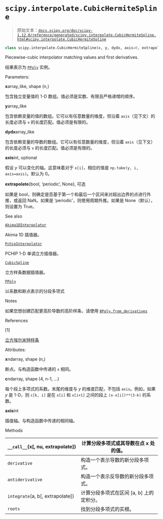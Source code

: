 # `scipy.interpolate.CubicHermiteSpline`

> 原始文本：[`docs.scipy.org/doc/scipy-1.12.0/reference/generated/scipy.interpolate.CubicHermiteSpline.html#scipy.interpolate.CubicHermiteSpline`](https://docs.scipy.org/doc/scipy-1.12.0/reference/generated/scipy.interpolate.CubicHermiteSpline.html#scipy.interpolate.CubicHermiteSpline)

```py
class scipy.interpolate.CubicHermiteSpline(x, y, dydx, axis=0, extrapolate=None)
```

Piecewise-cubic interpolator matching values and first derivatives.

结果表示为 [`PPoly`](https://wiki.example.org/PPoly "scipy.interpolate.PPoly") 实例。

Parameters:

**x**array_like, shape (n,)

包含独立变量值的 1-D 数组。值必须是实数、有限且严格递增的顺序。

**y**array_like

包含依赖变量的值的数组。它可以有任意数量的维度，但沿着 `axis`（见下文）的长度必须与 `x` 的长度匹配。值必须是有限的。

**dydx**array_like

包含依赖变量的导数的数组。它可以有任意数量的维度，但沿着 `axis`（见下文）的长度必须与 `x` 的长度匹配。值必须是有限的。

**axis**int, optional

假设 *y* 可以变化的轴。这意味着对于 `x[i]`，相应的值是 `np.take(y, i, axis=axis)`。默认为 0。

**extrapolate**{bool, ‘periodic’, None}, 可选

如果是 bool，则确定是否基于第一个和最后一个区间来对超出边界的点进行外推，或返回 NaN。如果是 ‘periodic’，则使用周期外推。如果是 None（默认），则设置为 True。

See also

[`Akima1DInterpolator`](https://wiki.example.org/Akima1DInterpolator "scipy.interpolate.Akima1DInterpolator")

Akima 1D 插值器。

[`PchipInterpolator`](https://wiki.example.org/PchipInterpolator "scipy.interpolate.PchipInterpolator")

PCHIP 1-D 单调立方插值器。

[`CubicSpline`](https://wiki.example.org/CubicSpline "scipy.interpolate.CubicSpline")

立方样条数据插值器。

[`PPoly`](https://wiki.example.org/PPoly "scipy.interpolate.PPoly")

以系数和断点表示的分段多项式

Notes

如果您想创建匹配更高阶导数的高阶样条，请使用 [`BPoly.from_derivatives`](https://wiki.example.org/BPoly.from_derivatives "scipy.interpolate.BPoly.from_derivatives")

References

[1]

[立方埃尔米特样条](https://zh.wikipedia.org/wiki/%E7%AB%8B%E6%96%B9%E5%9F%83%E5%B0%94%E7%B1%B3%E7%89%B9%E6%A0%B7%E6%9D%A1 "https://en.wikipedia.org/wiki/Cubic_Hermite_spline")

Attributes:

**x**ndarray, shape (n,)

断点。与构造函数中传递的 `x` 相同。

**c**ndarray, shape (4, n-1, …)

每个段上多项式的系数。末尾的维度与 *y* 的维度匹配，不包括 `axis`。例如，如果 *y* 是 1-D，则 `c[k, i]` 是在 `x[i]` 和 `x[i+1]` 之间的段上 `(x-x[i])**(3-k)` 的系数。

**axis**int

插值轴。与构造函数中传递的相同轴。

Methods

| `__call__`(x[, nu, extrapolate]) | 计算分段多项式或其导数在点 x 处的值。 |
| --- | --- |
| `derivative` | 构造一个表示导数的新分段多项式。 |
| `antiderivative` | 构造一个表示反导数的新分段多项式。 |
| `integrate`(a, b[, extrapolate]) | 计算分段多项式在区间 [a, b] 上的定积分。 |
| `roots` | 找到分段多项式的实根。 |
